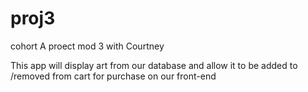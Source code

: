 # proj3
cohort A proect mod 3 with Courtney

This app will display art from our database and allow it to be added to /removed from cart for purchase on our front-end
